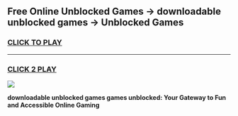
## Free Online Unblocked Games → downloadable unblocked games → Unblocked Games
<h3>
<a href="https://premium.freeplayer.one?title=downloadable_unblocked_games&ref=21F">CLICK TO PLAY</a></h3>
<hr>

<h3>
<a href="https://premium.freeplayer.one?title=downloadable_unblocked_games&ref=21F">CLICK 2 PLAY</a>
  
</h3>

<a href="https://premium.freeplayer.one?title=downloadable_unblocked_games&ref=21F/"><img src="https://clearcache.store/games.png"></a>


**downloadable unblocked games games unblocked: Your Gateway to Fun and Accessible Online Gaming**
